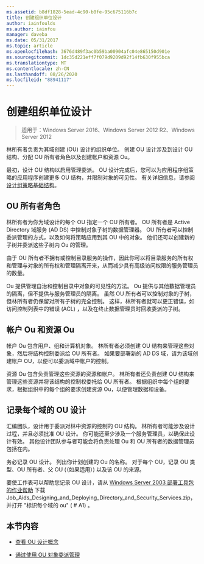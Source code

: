```yaml
---
ms.assetid: b8df1828-5ead-4c90-b0fe-95c675116b7c
title: 创建组织单位设计
author: iainfoulds
ms.author: iainfou
manager: daveba
ms.date: 05/31/2017
ms.topic: article
ms.openlocfilehash: 3676d489f3ac0b59ba00904afc04e865150d901e
ms.sourcegitcommit: 1dc35d221eff7f079d9209d92f14fb630f955bca
ms.translationtype: MT
ms.contentlocale: zh-CN
ms.lasthandoff: 08/26/2020
ms.locfileid: "88941117"
---
```

# <a name="creating-an-organizational-unit-design"></a>创建组织单位设计

> 适用于：Windows Server 2016、Windows Server 2012 R2、Windows Server 2012

林所有者负责为其域创建 (OU) 设计的组织单位。 创建 OU 设计涉及到设计 OU 结构、分配 OU 所有者角色以及创建帐户和资源 Ou。

最初，设计 OU 结构以启用管理委派。 OU 设计完成后，您可以为应用程序组策略的应用程序创建更多 OU 结构，并限制对象的可见性。 有关详细信息，请参阅 [设计组策略基础结构](/previous-versions/windows/it-pro/windows-server-2003/cc786524(v=ws.10))。

## <a name="ou-owner-role"></a>OU 所有者角色
林所有者为你为域设计的每个 OU 指定一个 OU 所有者。 OU 所有者是 Active Directory 域服务 (AD DS) 中控制对象子树的数据管理器。 OU 所有者可以控制委派管理的方式，以及如何将策略应用到其 OU 中的对象。 他们还可以创建新的子树并委派这些子树内 Ou 的管理。

由于 OU 所有者不拥有或控制目录服务的操作，因此你可以将目录服务的所有权和管理与对象的所有权和管理隔离开来，从而减少具有高级访问权限的服务管理员的数量。

Ou 提供管理自治和控制目录中对象的可见性的方法。 Ou 提供与其他数据管理员的隔离，但不提供与服务管理员的隔离。 虽然 OU 所有者可以控制对象的子树，但林所有者仍保留对所有子树的完全控制。 这样，林所有者就可以更正错误，如访问控制列表中的错误 (ACL) ，以及在终止数据管理员时回收委派的子树。

## <a name="account-ous-and-resource-ous"></a>帐户 Ou 和资源 Ou
帐户 Ou 包含用户、组和计算机对象。 林所有者必须创建 OU 结构来管理这些对象，然后将结构控制委派给 OU 所有者。 如果要部署新的 AD DS 域，请为该域创建帐户 OU，以便可以委派域中帐户的控制。

资源 Ou 包含负责管理这些资源的资源和帐户。 林所有者还负责创建 OU 结构来管理这些资源并将该结构的控制权委托给 OU 所有者。 根据组织中每个组的要求，根据组织中的每个组的要求创建资源 Ou，以便管理数据和设备。

## <a name="documenting-the-ou-design-for-each-domain"></a>记录每个域的 OU 设计
汇编团队，设计用于委派对林中资源的控制的 OU 结构。 林所有者可能涉及设计过程，并且必须批准 OU 设计。 你可能还至少涉及一个服务管理员，以确保此设计有效。 其他设计团队参与者可能会将负责处理 Ou 和 OU 所有者的数据管理员包括在内。

务必记录 OU 设计。 列出你计划创建的 Ou 的名称。 对于每个 OU，记录 OU 类型、OU 所有者、父 OU (（如果适用）) 以及该 OU 的来源。

要使工作表可以帮助您记录 OU 设计，请从 [Windows Server 2003 部署工具包的作业帮助](https://microsoft.com/download/details.aspx?id=9608) 下载 Job_Aids_Designing_and_Deploying_Directory_and_Security_Services.zip，并打开 "标识每个域的 ou" ( # A1) 。

## <a name="in-this-section"></a>本节内容

- [查看 OU 设计概念](../../ad-ds/plan/Reviewing-OU-Design-Concepts.md)

- [通过使用 OU 对象委派管理](../../ad-ds/plan/Delegating-Administration-by-Using-OU-Objects.md)
